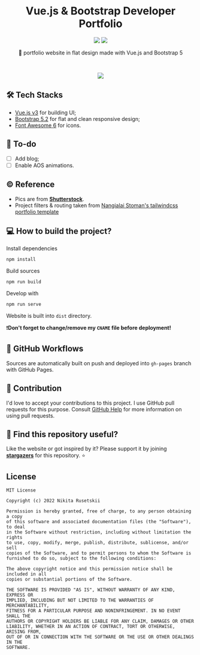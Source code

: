 <h1 align="center">Vue.js & Bootstrap Developer Portfolio</h1>

<p align="center">
  <a href="https://github.com/xtenzQ/xtenzQ.github.io/actions/workflows/build.yml"><img src="https://github.com/xtenzQ/xtenzQ.github.io/actions/workflows/build.yml/badge.svg" /></a> 
  <a href="https://github.com/xtenzQ/xtenzQ.github.io/actions/workflows/pages/pages-build-deployment"><img src="https://github.com/xtenzQ/xtenzQ.github.io/actions/workflows/pages/pages-build-deployment/badge.svg" /></a>
  <br>
</p>

<p align="center">
🚀 <a href="https://github.com/xtenzQ"></a> portfolio website in flat design made with Vue.js and Bootstrap 5
</p></br>

<p align="center">
  <img src="https://repository-images.githubusercontent.com/190986196/62ae63d6-59b0-499b-b506-58e0e6d0670b" />
</p>

## 🛠 Tech Stacks
- [Vue.js v3](https://github.com/vuejs/core) for building UI;
- [Bootstrap 5.2](https://github.com/twbs/bootstrap) for flat and clean responsive design;
- [Font Awesome 6](https://github.com/FortAwesome/Font-Awesome) for icons.

## 🚀 To-do
- [ ] Add blog;
- [ ] Enable AOS animations.

## ©️ Reference
- Pics are from **[Shutterstock](https://www.shutterstock.com/)**.
- Project filters & routing taken from [Nangialai Stoman's tailwindcss portfolio template](https://github.com/realstoman/vuejs-tailwindcss-portfolio)

## 💻 How to build the project?
Install dependencies
```Bash
npm install
```

Build sources
```Bash
npm run build
```

Develop with
```Bash
npm run serve
```

Website is built into `dist` directory.

❗**Don't forget to change/remove my `CNAME` file before deployment!**

## 🤖 GitHub Workflows
Sources are automatically built on push and deployed into `gh-pages` branch with GitHub Pages.

## 🤝 Contribution
I'd love to accept your contributions to this project. I use GitHub pull requests for this purpose. Consult [GitHub Help](https://docs.github.com/en/github/collaborating-with-pull-requests/proposing-changes-to-your-work-with-pull-requests/about-pull-requests) for more information on using pull requests.

## 🧡 Find this repository useful?
Like the website or got inspired by it? Please support it by joining __[stargazers](https://github.com/xtenzQ/xtenzQ.github.io/stargazers)__ for this repository. :star:

## License
```
MIT License

Copyright (c) 2022 Nikita Rusetskii

Permission is hereby granted, free of charge, to any person obtaining a copy
of this software and associated documentation files (the "Software"), to deal
in the Software without restriction, including without limitation the rights
to use, copy, modify, merge, publish, distribute, sublicense, and/or sell
copies of the Software, and to permit persons to whom the Software is
furnished to do so, subject to the following conditions:

The above copyright notice and this permission notice shall be included in all
copies or substantial portions of the Software.

THE SOFTWARE IS PROVIDED "AS IS", WITHOUT WARRANTY OF ANY KIND, EXPRESS OR
IMPLIED, INCLUDING BUT NOT LIMITED TO THE WARRANTIES OF MERCHANTABILITY,
FITNESS FOR A PARTICULAR PURPOSE AND NONINFRINGEMENT. IN NO EVENT SHALL THE
AUTHORS OR COPYRIGHT HOLDERS BE LIABLE FOR ANY CLAIM, DAMAGES OR OTHER
LIABILITY, WHETHER IN AN ACTION OF CONTRACT, TORT OR OTHERWISE, ARISING FROM,
OUT OF OR IN CONNECTION WITH THE SOFTWARE OR THE USE OR OTHER DEALINGS IN THE
SOFTWARE.
```
